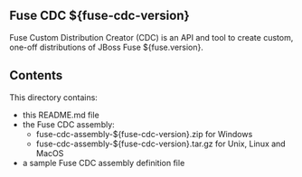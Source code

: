 Fuse CDC ${fuse-cdc-version}
--------------

Fuse Custom Distribution Creator (CDC) is an API and tool to create custom, one-off distributions of JBoss Fuse ${fuse.version}.

Contents
--------
This directory contains:
* this README.md file
* the Fuse CDC assembly:
  * fuse-cdc-assembly-${fuse-cdc-version}.zip for Windows
  * fuse-cdc-assembly-${fuse-cdc-version}.tar.gz for Unix, Linux and MacOS
* a sample Fuse CDC assembly definition file